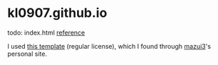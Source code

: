 # kl0907.github.io
todo: index.html [reference](https://github.com/mazui3/mazui3.github.io)

I used [this template](https://themeforest.net/item/tokyo-personal-portfolio-template/31647361) (regular license), which I found through [mazui3](https://github.com/mazui3/mazui3.github.io)'s personal site.
